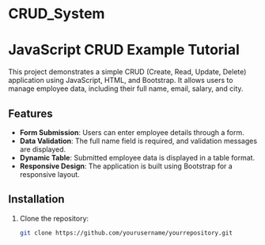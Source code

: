 # CRUD_System
# JavaScript CRUD Example Tutorial

This project demonstrates a simple CRUD (Create, Read, Update, Delete) application using JavaScript, HTML, and Bootstrap. It allows users to manage employee data, including their full name, email, salary, and city.

## Features

- **Form Submission**: Users can enter employee details through a form.
- **Data Validation**: The full name field is required, and validation messages are displayed.
- **Dynamic Table**: Submitted employee data is displayed in a table format.
- **Responsive Design**: The application is built using Bootstrap for a responsive layout.

## Installation

1. Clone the repository:
   ```bash
   git clone https://github.com/yourusername/yourrepository.git
   
